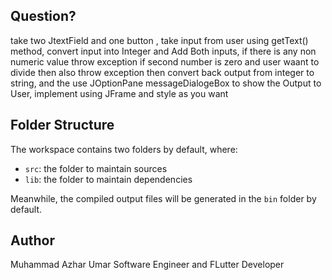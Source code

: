 ## Question?

take two JtextField and one button , take input from user using getText() method,
convert input into Integer and Add Both inputs,
if there is any non numeric value throw exception 
if second number is zero and user waant to divide then also throw exception
then convert back output from integer to string,
and the use JOptionPane messageDialogeBox to show the Output to User,
implement using JFrame
and style as you want 


## Folder Structure

The workspace contains two folders by default, where:

- `src`: the folder to maintain sources
- `lib`: the folder to maintain dependencies

Meanwhile, the compiled output files will be generated in the `bin` folder by default.

## Author 
Muhammad Azhar Umar
Software Engineer and FLutter Developer
